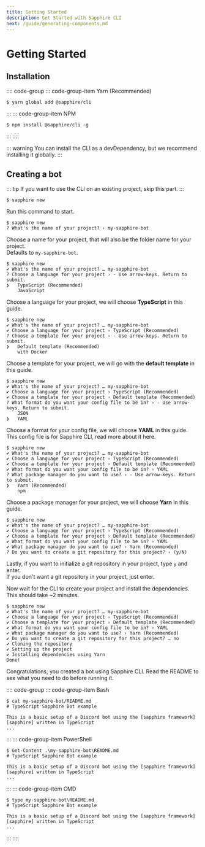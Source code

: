 ```yaml
---
title: Getting Started
description: Get Started with Sapphire CLI
next: /guide/generating-components.md
---
```

# Getting Started

## Installation

:::: code-group
::: code-group-item Yarn (Recommended)
```shell:no-line-numbers
$ yarn global add @sapphire/cli
```
:::
::: code-group-item NPM
```shell:no-line-numbers
$ npm install @sapphire/cli -g
```
:::
::::

::: warning
You can install the CLI as a devDependency, but we recommend installing it globally.
:::

## Creating a bot

::: tip
If you want to use the CLI on an existing project, skip this part.
:::

```shell:no-line-numbers
$ sapphire new
```
Run this command to start.

```shell:no-line-numbers{2}
$ sapphire new
? What's the name of your project? › my-sapphire-bot
```
Choose a name for your project, that will also be the folder name for your project.<br>
Defaults to `my-sapphire-bot`.

```shell:no-line-numbers{3-5}
$ sapphire new
✔ What's the name of your project? … my-sapphire-bot
? Choose a language for your project › - Use arrow-keys. Return to submit.
❯   TypeScript (Recommended)
    JavaScript
```
Choose a language for your project, we will choose **TypeScript** in this guide.

```shell:no-line-numbers{4-6}
$ sapphire new
✔ What's the name of your project? … my-sapphire-bot
✔ Choose a language for your project › TypeScript (Recommended)
? Choose a template for your project › - Use arrow-keys. Return to submit.
❯   Default template (Recommended)
    with Docker
```
Choose a template for your project, we will go with the **default template** in this guide.

```shell:no-line-numbers{5-7}
$ sapphire new
✔ What's the name of your project? … my-sapphire-bot
✔ Choose a language for your project › TypeScript (Recommended)
✔ Choose a template for your project › Default template (Recommended)
? What format do you want your config file to be in? › - Use arrow-keys. Return to submit.
    JSON
❯   YAML
```
Choose a format for your config file, we will choose **YAML** in this guide. <br>
This config file is for Sapphire CLI, read more about it here.

```shell:no-line-numbers{6-8}
$ sapphire new
✔ What's the name of your project? … my-sapphire-bot
✔ Choose a language for your project › TypeScript (Recommended)
✔ Choose a template for your project › Default template (Recommended)
✔ What format do you want your config file to be in? › YAML
? What package manager do you want to use? › - Use arrow-keys. Return to submit.
❯   Yarn (Recommended)
    npm
```
Choose a package manager for your project, we will choose **Yarn** in this guide.

```shell:no-line-numbers{7}
$ sapphire new
✔ What's the name of your project? … my-sapphire-bot
✔ Choose a language for your project › TypeScript (Recommended)
✔ Choose a template for your project › Default template (Recommended)
✔ What format do you want your config file to be in? › YAML
✔ What package manager do you want to use? › Yarn (Recommended)
? Do you want to create a git repository for this project? › (y/N)
```
Lastly, if you want to initialize a git repository in your project, type `y` and enter. <br>
If you don't want a git repository in your project, just enter.


Now wait for the CLI to create your project and install the dependencies. This should take ~2 minutes.
```shell:no-line-numbers
$ sapphire new
✔ What's the name of your project? … my-sapphire-bot
✔ Choose a language for your project › TypeScript (Recommended)
✔ Choose a template for your project › Default template (Recommended)
✔ What format do you want your config file to be in? › YAML
✔ What package manager do you want to use? › Yarn (Recommended)
✔ Do you want to create a git repository for this project? … no
✔ Cloning the repository
✔ Setting up the project
✔ Installing dependencies using Yarn
Done!
```
Congratulations, you created a bot using Sapphire CLI. Read the README to see what you need to do before running it.

:::: code-group
::: code-group-item Bash
```shell:no-line-numbers
$ cat my-sapphire-bot/README.md
# TypeScript Sapphire Bot example

This is a basic setup of a Discord bot using the [sapphire framework][sapphire] written in TypeScript
...
```
:::
::: code-group-item PowerShell
```shell:no-line-numbers
$ Get-Content .\my-sapphire-bot\README.md
# TypeScript Sapphire Bot example

This is a basic setup of a Discord bot using the [sapphire framework][sapphire] written in TypeScript
...
```
:::
::: code-group-item CMD
```shell:no-line-numbers
$ type my-sapphire-bot\README.md
# TypeScript Sapphire Bot example

This is a basic setup of a Discord bot using the [sapphire framework][sapphire] written in TypeScript
...
```
:::
::::
